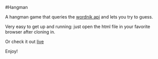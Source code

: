 #Hangman

A hangman game that queries the [wordnik api](http://api.wordnik.com) and lets you try to guess.

Very easy to get up and running: just open the html file in your favorite browser after cloning in.

Or check it out [live](http://braden.site44.com/hangman)

Enjoy!
